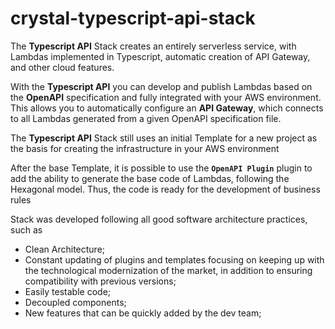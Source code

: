 # crystal-typescript-api-stack

The **Typescript API** Stack creates an entirely serverless service, with Lambdas implemented in Typescript, automatic creation of API Gateway, and other cloud features.

With the **Typescript API** you can develop and publish Lambdas based on the **OpenAPI** specification and fully integrated with your AWS environment. This allows you to automatically configure an **API Gateway**, which connects to all Lambdas generated from a given OpenAPI specification file.

The **Typescript API** Stack still uses an initial Template for a new project as the basis for creating the infrastructure in your AWS environment

After the base Template, it is possible to use the **`OpenAPI Plugin`** plugin to add the ability to generate the base code of Lambdas, following the Hexagonal model. Thus, the code is ready for the development of business rules

Stack was developed following all good software architecture practices, such as
- Clean Architecture;  
- Constant updating of plugins and templates focusing on keeping up with the technological modernization of the market, in addition to ensuring compatibility with previous versions;
- Easily testable code;
- Decoupled components;
- New features that can be quickly added by the dev team;
